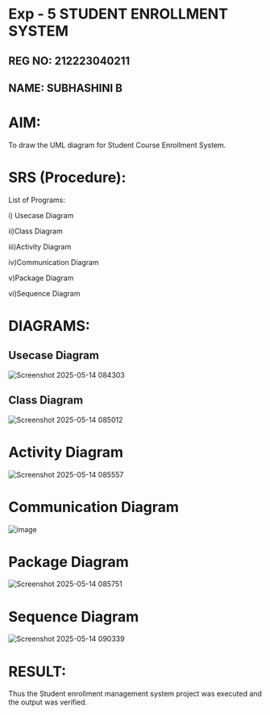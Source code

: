 
# Exp - 5 STUDENT ENROLLMENT SYSTEM

## REG NO: 212223040211 
## NAME: SUBHASHINI B 

# AIM:

To draw the UML diagram for Student Course Enrollment System.

# SRS (Procedure):


List of Programs:

i) Usecase Diagram

ii)Class Diagram

iii)Activity Diagram

iv)Communication Diagram

v)Package Diagram

vi)Sequence Diagram
# DIAGRAMS:


## Usecase Diagram


![Screenshot 2025-05-14 084303](https://github.com/user-attachments/assets/0ecb2179-2693-484f-b5c0-9e3238588f3d)



## Class Diagram


![Screenshot 2025-05-14 085012](https://github.com/user-attachments/assets/7d21dd05-796d-46af-bb3d-d24a15e09c43)




# Activity Diagram

![Screenshot 2025-05-14 085557](https://github.com/user-attachments/assets/2baf80b5-f33c-4fef-9b63-9da4eb909829)



# Communication Diagram

![image](https://github.com/user-attachments/assets/b03c3c30-3861-4bcc-97fa-5b64b2db9062)


# Package Diagram

![Screenshot 2025-05-14 085751](https://github.com/user-attachments/assets/b64c21d1-60b6-4dba-bbe0-b985ad7c48a0)



# Sequence Diagram

![Screenshot 2025-05-14 090339](https://github.com/user-attachments/assets/0e7bf30c-36c4-4ea4-aec8-e76b549d3980)



# RESULT:


Thus the Student enrollment management system project was executed and the output was verified.
